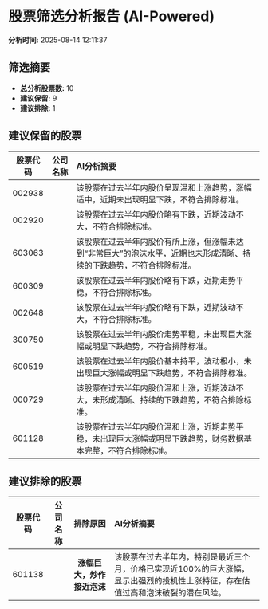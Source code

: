 # 股票筛选分析报告 (AI-Powered)

**分析时间:** 2025-08-14 12:11:37

## 筛选摘要

- **总分析股票数:** 10
- **建议保留:** 9
- **建议排除:** 1

## 建议保留的股票

| 股票代码 | 公司名称 | AI分析摘要 |
|:---:|:---:|:---|
| 002938 |  | 该股票在过去半年内股价呈现温和上涨趋势，涨幅适中，近期未出现明显下跌，不符合排除标准。 |
| 002920 |  | 该股票在过去半年内股价略有下跌，近期波动不大，不符合排除标准。 |
| 603063 |  | 该股票在过去半年内股价有所上涨，但涨幅未达到“非常巨大”的泡沫水平，近期也未形成清晰、持续的下跌趋势，不符合排除标准。 |
| 600309 |  | 该股票在过去半年内股价略有下跌，近期走势平稳，不符合排除标准。 |
| 002648 |  | 该股票在过去半年内股价略有下跌，近期波动不大，不符合排除标准。 |
| 300750 |  | 该股票在过去半年内股价走势平稳，未出现巨大涨幅或明显下跌趋势，不符合排除标准。 |
| 600519 |  | 该股票在过去半年内股价基本持平，波动极小，未出现巨大涨幅或明显下跌趋势，不符合排除标准。 |
| 000729 |  | 该股票在过去半年内股价温和上涨，近期波动不大，未形成清晰、持续的下跌趋势，不符合排除标准。 |
| 601128 |  | 该股票在过去半年内股价温和上涨，近期走势平稳，未出现巨大涨幅或明显下跌趋势，财务数据基本完整，不符合排除标准。 |

## 建议排除的股票

| 股票代码 | 公司名称 | 排除原因 | AI分析摘要 |
|:---:|:---:|:---:|:---|
| 601138 |  | **涨幅巨大，炒作接近泡沫** | 该股票在过去半年内，特别是最近三个月，价格已实现近100%的巨大涨幅，显示出强烈的投机性上涨特征，存在估值过高和泡沫破裂的潜在风险。 |
